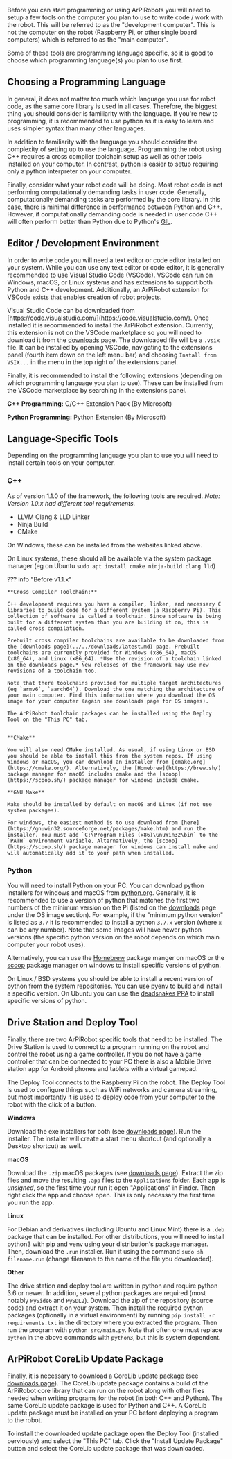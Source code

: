 
Before you can start programming or using ArPiRobots you will need to setup a few tools on the computer you plan to use to write code / work with the robot. This will be referred to as the "development computer". This is not the computer on the robot (Raspberry Pi, or other single board computers) which is referred to as the "main computer". 

Some of these tools are programming language specific, so it is good to choose which programming language(s) you plan to use first.


## Choosing a Programming Language

In general, it does not matter too much which language you use for robot code, as the same core library is used in all cases. Therefore, the biggest thing you should consider is familiarity with the language. If you're new to programming, it is recommended to use python as it is easy to learn and uses simpler syntax than many other languages.

In addition to familiarity with the language you should consider the complexity of setting up to use the language. Programming the robot using C++ requires a cross compiler toolchain setup as well as other tools installed on your computer. In contrast, python is easier to setup requiring only a python interpreter on your computer.

Finally, consider what your robot code will be doing. Most robot code is not performing computationally demanding tasks in user code. Generally, computationally demanding tasks are performed by the core library. In this case, there is minimal difference in performance between Python and C++. However, if computationally demanding code is needed in user code C++ will often perform better than Python due to Python's [GIL](https://wiki.python.org/moin/GlobalInterpreterLock).


## Editor / Development Environment

In order to write code you will need a text editor or code editor installed on your system. While you can use any text editor or code editor, it is generally recommended to use Visual Studio Code (VSCode). VSCode can run on Windows, macOS, or Linux systems and has extensions to support both Python and C++ development. Additionally, an ArPiRobot extension for VSCode exists that enables creation of robot projects.

Visual Studio Code can be downloaded from [https://code.visualstudio.com/](https://code.visualstudio.com/). Once installed it is recommended to install the ArPiRobot extension. Currently, this extension is not on the VSCode marketplace so you will need to download it from the [downloads](../../downloads.md) page. The downloaded file will be a `.vsix` file. It can be installed by opening VSCode, navigating to the extensions panel (fourth item down on the left menu bar) and choosing `Install from VSIX...` in the menu in the top right of the extensions panel.

Finally, it is recommended to install the following extensions (depending on which programming language you plan to use). These can be installed from the VSCode marketplace by searching in the extensions panel.

**C++ Programming:** C/C++ Extension Pack (By Microsoft)

**Python Programming:** Python Extension (By Microsoft)


## Language-Specific Tools

Depending on the programming language you plan to use you will need to install certain tools on your computer.

### C++

As of version 1.1.0 of the framework, the following tools are required. *Note: Version 1.0.x had different tool requirements.*

- LLVM Clang & LLD Linker
- Ninja Build
- CMake

On Windows, these can be installed from the websites linked above.

On Linux systems, these should all be available via the system package manager (eg on Ubuntu `sudo apt install cmake ninja-build clang lld`)

??? info "Before v1.1.x"

    **Cross Compiler Toolchain:**

    C++ development requires you have a compiler, linker, and necessary C libraries to build code for a different system (a Raspberry Pi). This collection of software is called a toolchain. Since software is being built for a different system than you are building it on, this is called cross compilation. 

    Prebuilt cross compiler toolchains are available to be downloaded from the [downloads page](../../downloads/latest.md) page. Prebuilt toolchains are currently provided for Windows (x86_64), macOS (x86_64), and Linux (x86_64). *Use the revision of a toolchain linked on the downloads page.* New releases of the framework may use new revisions of a toolchain too.

    Note that there toolchains provided for multiple target architectures (eg `armv6`, `aarch64`). Download the one matching the architecture of your main computer. Find this information where you download the OS image for your computer (again see downloads page for OS images).

    The ArPiRobot toolchain packages can be installed using the Deploy Tool on the "This PC" tab.


    **CMake**

    You will also need CMake installed. As usual, if using Linux or BSD you should be able to install this from the system repos. If using Windows or macOS, you can download an installer from [cmake.org](https://cmake.org/). Alternatively, the [Homebrew](https://brew.sh/) package manager for macOS includes cmake and the [scoop](https://scoop.sh/) package manager for windows include cmake.

    **GNU Make**

    Make should be installed by default on macOS and Linux (if not use system packages). 

    For windows, the easiest method is to use download from [here](https://gnuwin32.sourceforge.net/packages/make.htm) and run the installer. You must add `C:\Program Files (x86)\GnuWin32\bin` to the `PATH` environment variable. Alternatively, the [scoop](https://scoop.sh/) package manager for windows can install make and will automatically add it to your path when installed.

### Python

You will need to install Python on your PC. You can download python installers for windows and macOS from [python.org](https://www.python.org/downloads/). Generally, it is recommended to use a version of python that matches the first two numbers of the minimum version on the Pi (listed on the [downloads](../../downloads.md) page under the OS image section). For example, if the "minimum python version" is listed as `3.7` it is recommended to install a python `3.7.x` version (where `x` can be any number). Note that some images will have newer python versions (the specific python version on the robot depends on which main computer your robot uses).

Alternatively, you can use the [Homebrew](https://brew.sh/) package manger on macOS or the [scoop](https://scoop.sh/) package manager on windows to install specific versions of python.

On Linux / BSD systems you should be able to install a recent version of python from the system repositories. You can use pyenv to build and install a specific version. On Ubuntu you can use the [deadsnakes PPA](https://launchpad.net/~deadsnakes/+archive/ubuntu/ppa) to install specific versions of python.


## Drive Station and Deploy Tool

Finally, there are two ArPiRobot specific tools that need to be installed. The Drive Station is used to connect to a program running on the robot and control the robot using a game controller. If you do not have a game controller that can be connected to your PC there is also a Mobile Drive station app for Android phones and tablets with a virtual gamepad.

The Deploy Tool connects to the Raspberry Pi on the robot. The Deploy Tool is used to configure things such as WiFi networks and camera streaming, but most importantly it is used to deploy code from your computer to the robot with the click of a button.

**Windows**

Download the exe installers for both (see [downloads page](../../downloads.md)). Run the installer. The installer will create a start menu shortcut (and optionally a Desktop shortcut) as well.

**macOS**

Download the `.zip` macOS packages (see [downloads page](../../downloads.md)). Extract the zip files and move the resulting `.app` files to the `Applications` folder. Each app is *unsigned*, so the first time your run it open "Applications" in Finder. Then right click the app and choose open. This is only necessary the first time you run the app.

**Linux**

For Debian and derivatives (including Ubuntu and Linux Mint) there is a `.deb` package that can be installed. For other distributions, you will need to install python3 with pip and venv using your distribution's package manager. Then, download the `.run` installer. Run it using the command `sudo sh filename.run` (change filename to the name of the file you downloaded).


**Other**

The drive station and deploy tool are written in python and require python 3.6 or newer. In addition, several python packages are required (most notably `PySide6` and `PySDL2`). Download the zip of the repository (source code) and extract it on your system. Then install the required python packages (optionally in a virtual environment) by running `pip install -r requirements.txt` in the directory where you extracted the program. Then run the program with `python src/main.py`. Note that often one must replace `python` in the above commands with `python3`, but this is system dependent.


## ArPiRobot CoreLib Update Package

Finally, it is necessary to download a CoreLib update package (see [downloads page](../../downloads.md)). The CoreLib update package contains a build of the ArPiRobot core library that can run on the robot along with other files needed when writing programs for the robot (in both C++ and Python). The same CoreLib update package is used for Python and C++. A CoreLib update package must be installed on your PC before deploying a program to the robot.

To install the downloaded update package open the Deploy Tool (installed perviously) and select the "This PC" tab. Click the "Install Update Package" button and select the CoreLib update package that was downloaded.
